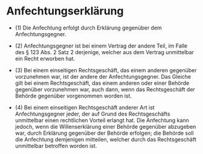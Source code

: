 # Anfechtungserklärung

- (1) Die Anfechtung erfolgt durch Erklärung gegenüber dem Anfechtungsgegner.

- (2) Anfechtungsgegner ist bei einem Vertrag der andere Teil, im Falle des § 123 Abs. 2 Satz 2 derjenige, welcher aus dem Vertrag unmittelbar ein Recht erworben hat.

- (3) Bei einem einseitigen Rechtsgeschäft, das einem anderen gegenüber vorzunehmen war, ist der andere der Anfechtungsgegner. Das Gleiche gilt bei einem Rechtsgeschäft, das einem anderen oder einer Behörde gegenüber vorzunehmen war, auch dann, wenn das Rechtsgeschäft der Behörde gegenüber vorgenommen worden ist.

- (4) Bei einem einseitigen Rechtsgeschäft anderer Art ist Anfechtungsgegner jeder, der auf Grund des Rechtsgeschäfts unmittelbar einen rechtlichen Vorteil erlangt hat. Die Anfechtung kann jedoch, wenn die Willenserklärung einer Behörde gegenüber abzugeben war, durch Erklärung gegenüber der Behörde erfolgen; die Behörde soll die Anfechtung demjenigen mitteilen, welcher durch das Rechtsgeschäft unmittelbar betroffen worden ist.

